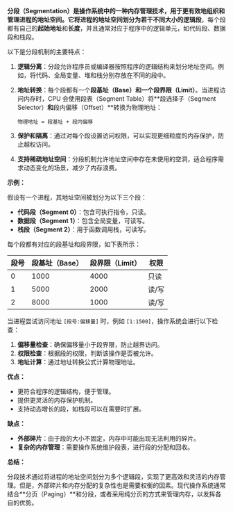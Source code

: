 **分段（Segmentation）**是操作系统中的一种内存管理技术，用于更有效地组织和管理进程的地址空间。它将进程的地址空间划分为若干**不同大小的逻辑段**，每个段都有自己的**起始地址**和**长度**，并且通常对应于程序中的逻辑单元，如代码段、数据段和栈段。

以下是分段机制的主要特点：

1. **逻辑分离**：分段允许程序员或编译器按照程序的逻辑结构来划分地址空间。例如，将代码、全局变量、堆和栈分别存放在不同的段中。

2. **地址转换**：每个段都有一个**段基址（Base）**和一个**段界限（Limit）**。当进程访问内存时，CPU 会使用段表（Segment Table）将**段选择子（Segment Selector）**和**段内偏移（Offset）**转换为物理地址：

   ```
   物理地址 = 段基址 + 段内偏移
   ```

3. **保护和隔离**：通过对每个段设置访问权限，可以实现更细粒度的内存保护，防止越权访问。

4. **支持稀疏地址空间**：分段机制允许地址空间中存在未使用的空洞，适合程序需求动态变化的场景，减少了内存浪费。

**示例：**

假设有一个进程，其地址空间被划分为以下三个段：

- **代码段（Segment 0）**：包含可执行指令，只读。
- **数据段（Segment 1）**：包含全局变量，可读写。
- **栈段（Segment 2）**：用于函数调用栈，可读写。

每个段都有对应的段基址和段界限，如下表所示：

| 段号 | 段基址（Base） | 段界限（Limit） | 权限  |
| ---- | -------------- | --------------- | ----- |
| 0    | 1000           | 4000            | 只读  |
| 1    | 5000           | 2000            | 读/写 |
| 2    | 8000           | 1000            | 读/写 |

当进程尝试访问地址 `[段号:偏移量]` 时，例如 `[1:1500]`，操作系统会进行以下检查：

1. **偏移量检查**：确保偏移量小于段界限，防止越界访问。
2. **权限检查**：根据段的权限，判断该操作是否被允许。
3. **地址计算**：通过地址转换公式计算物理地址。

**优点：**

- 更符合程序的逻辑结构，便于管理。
- 提供更灵活的内存保护机制。
- 支持动态增长的段，如栈段可以在需要时扩展。

**缺点：**

- **外部碎片**：由于段的大小不固定，内存中可能出现无法利用的碎片。
- **复杂的内存管理**：需要操作系统维护段表，进行段的分配和回收。

**总结：**

分段技术通过将进程的地址空间划分为多个逻辑段，实现了更高效和灵活的内存管理。但是，外部碎片和内存分配的复杂性也是需要权衡的因素。现代操作系统通常结合**分页（Paging）**和分段，或者采用纯分页的方式来管理内存，以发挥各自的优势。
